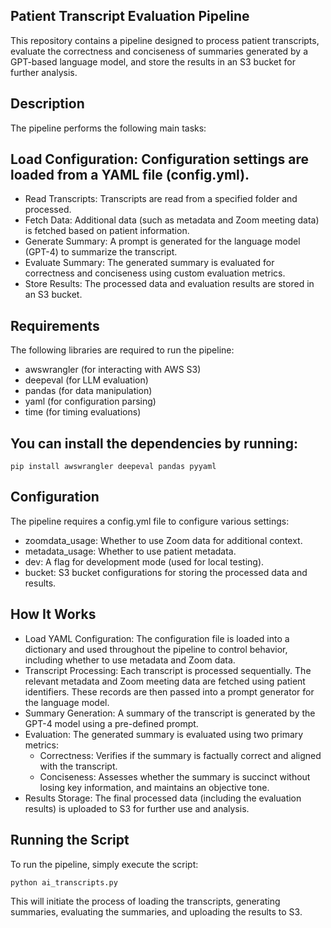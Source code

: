 ## Patient Transcript Evaluation Pipeline
This repository contains a pipeline designed to process patient transcripts, evaluate the correctness and conciseness of summaries generated by a GPT-based language model, and store the results in an S3 bucket for further analysis.

## Description
The pipeline performs the following main tasks:

## Load Configuration: Configuration settings are loaded from a YAML file (config.yml).
- Read Transcripts: Transcripts are read from a specified folder and processed.
- Fetch Data: Additional data (such as metadata and Zoom meeting data) is fetched based on patient information.
- Generate Summary: A prompt is generated for the language model (GPT-4) to summarize the transcript.
- Evaluate Summary: The generated summary is evaluated for correctness and conciseness using custom evaluation metrics.
- Store Results: The processed data and evaluation results are stored in an S3 bucket.

## Requirements
The following libraries are required to run the pipeline:

- awswrangler (for interacting with AWS S3)
- deepeval (for LLM evaluation)
- pandas (for data manipulation)
- yaml (for configuration parsing)
- time (for timing evaluations)

## You can install the dependencies by running:

```
pip install awswrangler deepeval pandas pyyaml
```

## Configuration
The pipeline requires a config.yml file to configure various settings:

- zoomdata_usage: Whether to use Zoom data for additional context.
- metadata_usage: Whether to use patient metadata.
- dev: A flag for development mode (used for local testing).
- bucket: S3 bucket configurations for storing the processed data and results.

## How It Works
- Load YAML Configuration: The configuration file is loaded into a dictionary and used throughout the pipeline to control behavior, including whether to use metadata and Zoom data.
- Transcript Processing: Each transcript is processed sequentially. The relevant metadata and Zoom meeting data are fetched using patient identifiers. These records are then passed into a prompt generator for the language model.
- Summary Generation: A summary of the transcript is generated by the GPT-4 model using a pre-defined prompt.
- Evaluation: The generated summary is evaluated using two primary metrics:
  - Correctness: Verifies if the summary is factually correct and aligned with the transcript.
  - Conciseness: Assesses whether the summary is succinct without losing key information, and maintains an objective tone.
- Results Storage: The final processed data (including the evaluation results) is uploaded to S3 for further use and analysis.

## Running the Script
To run the pipeline, simply execute the script:
```
python ai_transcripts.py
```
This will initiate the process of loading the transcripts, generating summaries, evaluating the summaries, and uploading the results to S3.
